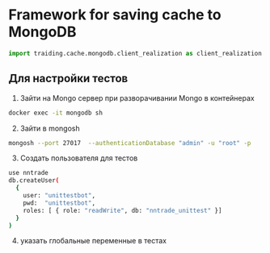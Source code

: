 # Framework for saving cache to MongoDB

```python
import traiding.cache.mongodb.client_realization as client_realization
```

## Для настройки тестов
1. Зайти на Mongo сервер
при разворачивании Mongo в контейнерах
```bash
docker exec -it mongodb sh
```
2. Зайти в mongosh
```bash
mongosh --port 27017  --authenticationDatabase "admin" -u "root" -p
```
3. Создать пользователя для тестов
```bash
use nntrade
db.createUser(
  {
    user: "unittestbot",
    pwd:  "unittestbot",
    roles: [ { role: "readWrite", db: "nntrade_unittest" }]
  }
)
```
4. указать глобальные переменные в тестах